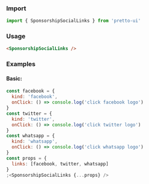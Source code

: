 ### Import

```js static
import { SponsorshipSocialLinks } from 'pretto-ui'
```

### Usage

```html
<SponsorshipSocialLinks />
```

### Examples

#### Basic:

```jsx
const facebook = {
  kind: 'facebook',
  onClick: () => console.log('click facebook logo')
}
const twitter = {
  kind: 'twitter',
  onClick: () => console.log('click twitter logo')
}
const whatsapp = {
  kind: 'whatsapp',
  onClick: () => console.log('click whatsapp logo')
}
const props = {
  links: [facebook, twitter, whatsapp]
}
;<SponsorshipSocialLinks {...props} />
```
